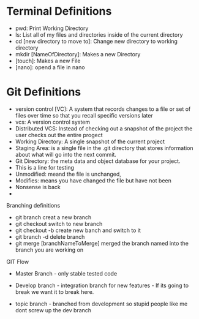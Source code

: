 # Terminal Definitions
- pwd: Print Working Directory
- ls: List all of my files and directories inside of the current directory
- cd [new directory to move to]: Change new directory to working directory
- mkdir [NameOfDirectory]: Makes a new Directory
- [touch]: Makes a new File
- [nano]: opend a file in nano

# Git Definitions 
- version control [VC]: A system that records changes to a file or set of files over time so that you recall specific versions later
- vcs: A version control system 
- Distributed VCS: Instead of checking out a snapshot of the project the user checks out the entire progect
- Working Directory: A single snapshot of the current project
- Staging Area: is a single file in the .git directory that stores information about what will go into the next commit.
- Git Directory: the meta data and object database for your project.
- This is a line for testing
- Unmodified: meand the file is unchanged,
- Modifies: means you have changed the file but have not been   
- Nonsense is back
-


Branching definitions
- git branch <branchname> creat a new branch
- git checkout <branchname> switch to new branch
- git checkout -b<branchname> create new banch and switch to it
- git branch -d<branchname> delete branch
- git merge [branchNameToMerge] merged the branch named into the branch you are working on

GIT Flow 
- Master Branch - only stable tested code

- Develop branch - integration branch for new features - If its going to break we want it to break here.  

- topic branch - branched from development so stupid people like me dont screw up the dev branch
